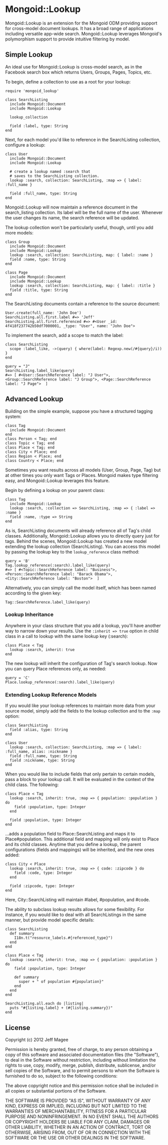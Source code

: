 
Mongoid::Lookup
===============

Mongoid::Lookup is an extension for the Mongoid ODM providing
support for cross-model document lookups. It has a broad range of applications
including versatile app-wide search. Mongoid::Lookup leverages
Mongoid's polymorphism support to provide intuitive filtering by model.

Simple Lookup
-------------

An ideal use for Mongoid::Lookup is cross-model search, as in the 
Facebook search box which returns Users, Groups, Pages, Topics, etc.

To begin, define a collection to use as a root for your lookup:

    require 'mongoid_lookup'
  
    class SearchListing
      include Mongoid::Document
      include Mongoid::Lookup
    
      lookup_collection
    
      field :label, type: String
    end
    
Next, for each model you'd like to reference in the SearchListing collection,
configure a lookup:

    class User
      include Mongoid::Document
      include Mongoid::Lookup
      
      # create a lookup named :search that 
      # saves to the SearchListing collection.
      lookup :search, collection: SearchListing, :map => { label: :full_name }
      
      field :full_name, type: String
    end
    
Mongoid::Lookup will now maintain a reference document in the search_listing collection.
Its label will be the full name of the user. Whenever the user changes its name, the 
search reference will be updated.

The lookup collection won't be particularly useful, though, until you add more models:

    class Group
      include Mongoid::Document
      include Mongoid::Lookup
      lookup :search, collection: SearchListing, map: { label: :name }
      field :name, type: String
    end
    
    class Page
      include Mongoid::Document
      include Mongoid::Lookup
      lookup :search, collection: SearchListing, map: { label: :title }
      field :title, type: String
    end
    
The SearchListing documents contain a reference to the source document:

    User.create(full_name: 'John Doe')
    SearchListing.all.first.label #=> 'Jeff'
    SearchListing.all.first.referenced #=> #<User _id: 4f418f237742b50df7000001, _type: "User", name: "John Doe">
    
To implement the search, add a scope to match the label:

    class SearchListing
      scope :label_like, ->(query) { where(label: Regexp.new(/#{query}/i)) }
    end
    
    query = "J"
    SearchListing.label_like(query)
    #=> [ #<User::SearchReference label: "J User">, <Group::SearchReference label: "J Group">, <Page::SearchReference label: "J Page">  ]

Advanced Lookup
---------------

Building on the simple example, suppose you have a structured tagging
system:

    class Tag
      include Mongoid::Document
    end
    class Person < Tag; end
    class Topic < Tag; end
    class Place < Tag; end
    class City < Place; end
    class Region < Place; end
    class Country < Place; end
    
Sometimes you want results across all models (User, Group, Page, Tag)
but at other times you only want Tags or Places. Mongoid makes type filtering
easy, and Mongoid::Lookup leverages this feature.

Begin by defining a lookup on your parent class:

    class Tag
      include Mongoid::Lookup
      lookup :search, :collection => SearchListing, :map => { :label => :name }
      field :name, :type => String
    end
    
As is, SearchListing documents will already reference all of Tag's child classes.
Additionally, Mongoid::Lookup allows you to directly query just for tags. Behind 
the scenes, Mongoid::Lookup has created a new model extending the lookup collection 
(SearchListing). You can access this model by passing the lookup key to the 
`lookup_reference` class method:

    query = 'B'
    Tag.lookup_reference(:search).label_like(query)
    #=> [ #<Topic::SearchReference label: "Business">, <Person::SearchReference label: "Barack Obama">, <City::SearchReference label: "Boston">  ] 

Alternatively, you can simply call the model itself, which has been named according to the
given key:

    Tag::SearchReference.label_like(query)

### Lookup Inheritance 

Anywhere in your class structure that you add a lookup, you'll have another 
way to narrow down your results. Use the `:inherit => true` option in child
class in a call to lookup with the same lookup key (:search):

    class Place < Tag
      lookup :search, inherit: true
    end
    
The new lookup will inherit the configuration of Tag's search lookup. Now you
can query Place references only, as needed:

    query = 'C'
    Place.lookup_reference(:search).label_like(query)
      
### Extending Lookup Reference Models

If you would like your lookup references to maintain more data from your source model,
simply add the fields to the lookup collection and to the `:map` option:

    class SearchListing
      field :alias, type: String
    end
    
    class User
      lookup :search, collection: SearchListing, :map => { label: :full_name, alias: :nickname }
      field :full_name, type: String
      field :nickname, type: String
    end

When you would like to include fields that only pertain to certain models, pass a block to
your lookup call. It will be evaluated in the context of the child class. The following:

    class Place < Tag
      lookup :search, inherit: true, :map => { population: :population } do
        field :population, type: Integer
      end
      
      field :population, type: Integer
    end
    
...adds a population field to Place::SearchListing and maps it to Place#population.
This additional field and mapping will only exist to Place and its child classes.
Anytime that you define a lookup, the parent configurations (fields and mappings) will
be inherited, and the new ones added:

    class City < Place
      lookup :search, inherit: true, :map => { code: :zipcode } do
        field :code, type: Integer
      end
    
      field :zipcode, type: Integer
    end
    
Here, City::SearchListing will maintain #label, #population, and #code.

The ability to subclass lookup results allows for some flexibility. 
For instance, if you would like to deal with all SearchListings in 
the same manner, but provide model specific details:

    class SearchListing
      def summary
        I18n.t("resource_labels.#{referenced_type}")
      end
    end
    
    class Place < Tag
      lookup :search, inherit: true, :map => { population: :population } do
        field :population, type: Integer
        
        def summary
          super + " of population #{population}"
        end
      end
    end

    SearchListing.all.each do |listing|
      puts "#{listing.label} + (#{listing.summary})"
    end
    

License
-------

Copyright (c) 2012 Jeff Magee

Permission is hereby granted, free of charge, to any person obtaining
a copy of this software and associated documentation files (the
"Software"), to deal in the Software without restriction, including
without limitation the rights to use, copy, modify, merge, publish,
distribute, sublicense, and/or sell copies of the Software, and to
permit persons to whom the Software is furnished to do so, subject to
the following conditions:

The above copyright notice and this permission notice shall be
included in all copies or substantial portions of the Software.

THE SOFTWARE IS PROVIDED "AS IS", WITHOUT WARRANTY OF ANY KIND,
EXPRESS OR IMPLIED, INCLUDING BUT NOT LIMITED TO THE WARRANTIES OF
MERCHANTABILITY, FITNESS FOR A PARTICULAR PURPOSE AND
NONINFRINGEMENT. IN NO EVENT SHALL THE AUTHORS OR COPYRIGHT HOLDERS BE
LIABLE FOR ANY CLAIM, DAMAGES OR OTHER LIABILITY, WHETHER IN AN ACTION
OF CONTRACT, TORT OR OTHERWISE, ARISING FROM, OUT OF OR IN CONNECTION
WITH THE SOFTWARE OR THE USE OR OTHER DEALINGS IN THE SOFTWARE.